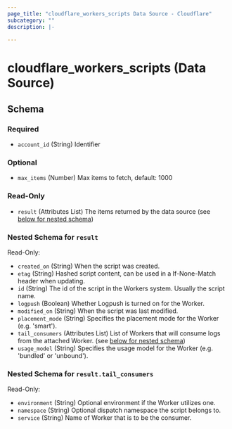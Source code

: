 ```yaml
---
page_title: "cloudflare_workers_scripts Data Source - Cloudflare"
subcategory: ""
description: |-
  
---
```


# cloudflare_workers_scripts (Data Source)




<!-- schema generated by tfplugindocs -->
## Schema

### Required

- `account_id` (String) Identifier

### Optional

- `max_items` (Number) Max items to fetch, default: 1000

### Read-Only

- `result` (Attributes List) The items returned by the data source (see [below for nested schema](#nestedatt--result))

<a id="nestedatt--result"></a>
### Nested Schema for `result`

Read-Only:

- `created_on` (String) When the script was created.
- `etag` (String) Hashed script content, can be used in a If-None-Match header when updating.
- `id` (String) The id of the script in the Workers system. Usually the script name.
- `logpush` (Boolean) Whether Logpush is turned on for the Worker.
- `modified_on` (String) When the script was last modified.
- `placement_mode` (String) Specifies the placement mode for the Worker (e.g. 'smart').
- `tail_consumers` (Attributes List) List of Workers that will consume logs from the attached Worker. (see [below for nested schema](#nestedatt--result--tail_consumers))
- `usage_model` (String) Specifies the usage model for the Worker (e.g. 'bundled' or 'unbound').

<a id="nestedatt--result--tail_consumers"></a>
### Nested Schema for `result.tail_consumers`

Read-Only:

- `environment` (String) Optional environment if the Worker utilizes one.
- `namespace` (String) Optional dispatch namespace the script belongs to.
- `service` (String) Name of Worker that is to be the consumer.



